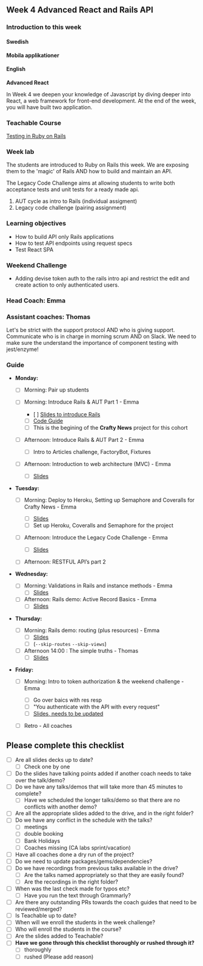 ## Week 4 Advanced React and Rails API
### Introduction to this week

#### Swedish
**Mobila applikationer**

#### English
**Advanced React**

In Week 4 we deepen your knowledge of Javascript by diving deeper into React, a web framework for front-end development. At the end of the week, you will have built two application.

### Teachable Course
[Testing in Ruby on Rails](https://learn.craftacademy.co/admin/courses/659667/information)

### Week lab
The students are introduced to Ruby on Rails this week. We are exposing them to the 'magic' of Rails AND how to build and maintain an API.

The Legacy Code Challenge aims at allowing students to write both acceptance tests and unit tests for a ready made api.
1. AUT cycle as intro to Rails (individual assigment)
2. Legacy code challenge (pairing assignment)

### Learning objectives
* How to build API only Rails applications
* How to test API endpoints using request specs
* Test React SPA


### Weekend Challenge
* Adding devise token auth to the rails intro api and restrict the edit and create action to only authenticated users. 

### Head Coach: Emma 
### Assistant coaches: Thomas
Let's be strict with the support protocol AND who is giving support. Communicate who is in charge in morning scrum AND on Slack. We need to make sure the understand the importance of component testing with jest/enzyme!

### Guide
- **Monday:** 
  - [ ] Morning: Pair up students
  
  - [ ] Morning: Introduce Rails & AUT Part 1 - Emma 
    - [ ] [Slides to introduce Rails](https://docs.google.com/presentation/d/1UwauQbrLjKBh24UH622aWi5q5F0OB3HTSQRGRmt8Fj4/edit#slide=id.g4b12024eb7_0_21)
    - [ ] [Code Guide](https://github.com/CraftAcademyLabs/coach-guides/blob/master/coding_demo_guides/aut-rails.md)
    - [ ] This is the begining of the **Crafty News** project for this cohort
    
  - [ ] Afternoon: Introduce Rails & AUT Part 2 - Emma
    - [ ] Intro to Articles challenge, FactoryBot, Fixtures
    
  - [ ] Afternoon: Introduction to web architecture (MVC) - Emma 
    - [ ] [Slides](https://docs.google.com/presentation/d/14Z4aPjdDTgeuQdup2MoiZrmUSSDce7R3I5dcotg7uyc/edit?usp=sharing)
    
- **Tuesday:**  
 
  - [ ] Morning: Deploy to Heroku, Setting up Semaphore and Coveralls for Crafty News - Emma 
    - [ ] [Slides](https://docs.google.com/presentation/d/1JX1To6mtAqn0qMhVQiE88BHATevYcOdr2QST5pq88zo/edit#slide=id.g5c96494016_0_350)
    - [ ] Set up Heroku, Coveralls and Semaphore for the project
    
  - [ ] Afternoon: Introduce the Legacy Code Challenge - Emma 
    - [ ] [Slides](https://docs.google.com/presentation/d/1S2Nn_hOhm_slruGTPFVoRGBh9G-NiKExENRHhUd-8As/edit#slide=id.g56b04e896f_0_0)
  
  - [ ] Afternoon: RESTFUL API’s part 2


- **Wednesday:**  

  - [ ] Morning: Validations in Rails and instance methods - Emma 
    - [ ] [Slides](https://docs.google.com/presentation/d/1uZJTsWZE43_ANHEcpqWbH15rd8w2BidR1Ap305q8VXE/edit?usp=sharing)

  - [ ] Afternoon: Rails demo: Active Record Basics - Emma 
    - [ ] [Slides](https://docs.google.com/presentation/d/11EhVRW4JckFUEBTclTMT8B0-OOga8l7Pim4PlQLKy_M/edit?usp=sharing)    
    
- **Thursday:**  

  - [ ] Morning: Rails demo: routing (plus resources) - Emma
    - [ ] [Slides](https://docs.google.com/presentation/d/1R-aZYu6C8Y1kdsJy_iXUorDL7mTstjKVk9VFYmWJC3Q/edit#slide=id.g4b12024eb7_0_21) 
    - [ ] (`--skip-routes` `--skip-views`)
    
  - [ ] Afternoon 14:00 : The simple truths - Thomas 
    - [ ] [Slides](https://docs.google.com/presentation/d/1kvzG_b3zoQ6grCMuPiT59_wMikSWd1qgarVK8qUuSFc/edit#slide=id.g497fb264d8_0_0)

- **Friday:**
  - [ ] Morning: Intro to token authorization & the weekend challenge - Emma 
    - [ ] Go over baics with res resp
    - [ ] "You authenticate with the API with every request"
    - [ ] [Slides, needs to be updated](https://docs.google.com/presentation/d/1loqHoN9zTkCXisi5PQjfNxL9oCl7_hJpOPLAgH0hCFE/edit#slide=id.p6)

  - [ ] Retro - All coaches

  
## Please complete this checklist
 - [ ] Are all slides decks up to date?
   - [ ] Check one by one
 - [ ] Do the slides have talking points added if another coach needs to take over the talk/demo?
 - [ ] Do we have any talks/demos that will take more than 45 minutes to complete?
	 - [ ] Have we scheduled the longer talks/demo so that there are no conflicts with another demo?
 - [ ] Are all the appropriate slides added to the drive, and in the right folder?
 - [ ] Do we have any conflict in the schedule with the talks?
	 - [ ] meetings
	 - [ ] double booking
	 - [ ] Bank Holidays
   - [ ] Coaches missing (CA labs sprint/vacation)
- [ ] Have all coaches done a dry run of the project?
- [ ] Do we need to update packages/gems/dependencies?
- [ ] Do we have recordings from previous talks available in the drive?
	- [ ] Are the talks named appropriately so that they are easily found? 
	- [ ] Are the recordings in the right folder?
- [ ] When was the last check made for typos etc?
	- [ ] Have you run the text through Grammarly?
- [ ] Are there any outstanding PRs towards the coach guides that need to be reviewed/merged?
- [ ] Is Teachable up to date?
- [ ] When will we enroll the students in the week challenge?
- [ ] Who will enroll the students in the course?
- [ ] Are the slides added to Teachable?
- [ ] **Have we gone through this checklist thoroughly or rushed through it?**
    - [ ] thoroughly
    - [ ] rushed (Please add reason)
